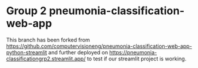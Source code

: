 # Group 2 pneumonia-classification-web-app 

This branch has been forked from https://github.com/computervisioneng/pneumonia-classification-web-app-python-streamlit and further deployed on https://pneumonia-classificationgrp2.streamlit.app/ to test if our streamlit project is working.
